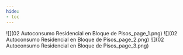 ```yaml
---
hide:
- toc
---
```

![](02 Autoconsumo Residencial en Bloque de Pisos_page_1.png)
![](02 Autoconsumo Residencial en Bloque de Pisos_page_2.png)
![](02 Autoconsumo Residencial en Bloque de Pisos_page_3.png)

 <style> 
body {
background-image: url('https://github.com/asolear/assets/blob/master/imgs/fondo3.jpg?raw=true'); 
background-repeat: no-repeat; 
background-attachment: fixed; /* background-size: cover; */ 
background-size: 100% 100%;
}
</style> 
